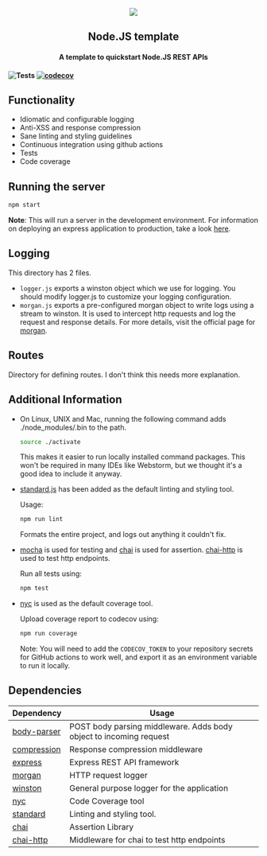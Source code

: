 <p align="center">
	<img src="https://user-images.githubusercontent.com/30529572/72455010-fb38d400-37e7-11ea-9c1e-8cdeb5f5906e.png" />
	<h2 align="center">Node.JS template</h2>
	<h4 align="center">A template to quickstart Node.JS REST APIs<h4>
</p>

![Tests](https://github.com/GDGVIT/node-template/workflows/Tests/badge.svg)
[![codecov](https://codecov.io/gh/GDGVIT/node-template/branch/master/graph/badge.svg)](https://codecov.io/gh/GDGVIT/node-template)

## Functionality

- Idiomatic and configurable logging
- Anti-XSS and response compression
- Sane linting and styling guidelines
- Continuous integration using github actions
- Tests
- Code coverage

## Running the server

```bash
npm start
```

**Note**: This will run a server in the development environment.
For information on deploying an express application to production, take a look [here](https://expressjs.com/en/advanced/best-practice-performance.html).

## Logging

This directory has 2 files.

- `logger.js` exports a winston object which we use for logging. You should modify logger.js to customize your logging configuration.
- `morgan.js` exports a pre-configured morgan object to write logs using a stream to winston. It is used to intercept http requests and log the request and response details.
  For more details, visit the official page for [morgan](https://www.npmjs.com/package/morgan).

## Routes

Directory for defining routes. I don't think this needs more explanation.

## Additional Information

- On Linux, UNIX and Mac, running the following command adds ./node_modules/.bin to the path.

  ```bash
  source ./activate
  ```

  This makes it easier to run locally installed command packages.
  This won't be required in many IDEs like Webstorm, but we thought it's a good idea to include it anyway.

- [standard.js](https://npmjs.com/package/standard) has been added as the default linting and styling tool.

  Usage:

  ```bash
  npm run lint
  ```

  Formats the entire project, and logs out anything it couldn't fix.

- [mocha](https://npmjs.com/package/mocha) is used for testing and [chai](https://npmjs.com/package/chai) is used for assertion.
  [chai-http](https://npmjs.com/package/chai) is used to test http endpoints.

  Run all tests using:

  ```bash
  npm test
  ```

- [nyc](https://npmjs.com/package/nyc) is used as the default coverage tool.

  Upload coverage report to codecov using:

  ```bash
  npm run coverage
  ```

  Note: You will need to add the `CODECOV_TOKEN` to your repository secrets for GitHub actions to work well, and export it as an environment variable to run it locally.

## Dependencies

| Dependency                                           | Usage                                                              |
| ---------------------------------------------------- | ------------------------------------------------------------------ |
| [body-parser](https://npm.com/package/body-parser)   | POST body parsing middleware. Adds body object to incoming request |
| [compression](https://npmjs.com/package/compression) | Response compression middleware                                    |
| [express](https://npmjs.com/package/express)         | Express REST API framework                                         |  |
| [morgan](https://npmjs.com/package/morgan)           | HTTP request logger                                                |
| [winston](https://npmjs.com/package/winston)         | General purpose logger for the application                         |
| [nyc](https://npmjs.com/package/nyc)                 | Code Coverage tool                                                 |
| [standard](https://npmjs.com/package/standard)       | Linting and styling tool.                                          |
| [chai](https://npmjs.com/package/chai)               | Assertion Library                                                  |
| [chai-http](https://npmjs.com/package/chai-http)     | Middleware for chai to test http endpoints                         |
